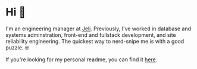 # Hi 👋
 
I'm an engineering manager at [Jeli](https://jeli.io). Previously, I've worked in database and systems adminstration, front-end and fullstack development, and site reliability engineering. The quickest way to nerd-snipe me is with a good puzzle. 🤓

If you're looking for my personal readme, you can find it [here](https://github.com/dstokes/README).
